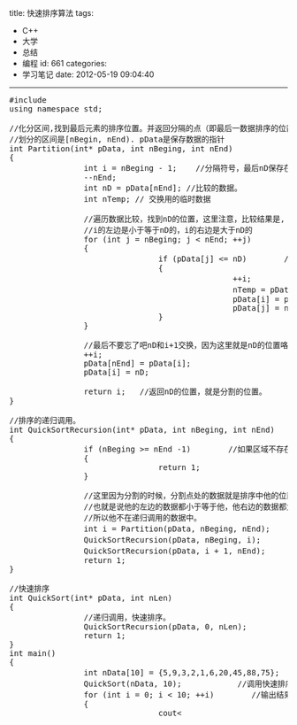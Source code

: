 title: 快速排序算法
tags:
  - C++
  - 大学
  - 总结
  - 编程
id: 661
categories:
  - 学习笔记
date: 2012-05-19 09:04:40
---

<pre lang="c">
#include <iostream>
using namespace std;

//化分区间,找到最后元素的排序位置。并返回分隔的点（即最后一数据排序的位置）。
//划分的区间是[nBegin, nEnd). pData是保存数据的指针
int Partition(int* pData, int nBeging, int nEnd)
{
                int i = nBeging - 1;    //分隔符号，最后nD保存在这里
                --nEnd;
                int nD = pData[nEnd]; //比较的数据。
                int nTemp; // 交换用的临时数据

                //遍历数据比较，找到nD的位置，这里注意，比较结果是,
                //i的左边是小于等于nD的，i的右边是大于nD的
                for (int j = nBeging; j < nEnd; ++j)
                {
                                if (pData[j] <= nD)        //如果数据比要比较的小，则在该数据的左边，与i+1交换
                                {
                                                ++i;                //小于nD的数据多一个，所以要加1，i的左边数据都比nD小
                                                nTemp = pData[i];    //交换数据
                                                pData[i] = pData[j];
                                                pData[j] = nTemp;
                                }
                }

                //最后不要忘了吧nD和i+1交换，因为这里就是nD的位置咯。
                ++i;
                pData[nEnd] = pData[i];
                pData[i] = nD;

                return i;   //返回nD的位置，就是分割的位置。
}

//排序的递归调用。
int QuickSortRecursion(int* pData, int nBeging, int nEnd)
{
                if (nBeging >= nEnd -1)        //如果区域不存在或只有一个数据则不递归排序
                {
                                return 1;
                }

                //这里因为分割的时候，分割点处的数据就是排序中他的位置。
                //也就是说他的左边的数据都小于等于他，他右边的数据都大于他。
                //所以他不在递归调用的数据中。
                int i = Partition(pData, nBeging, nEnd);        //找到分割点
                QuickSortRecursion(pData, nBeging, i);            //递归左边的排序
                QuickSortRecursion(pData, i + 1, nEnd);            //递归右边的排序
                return 1;
}

//快速排序
int QuickSort(int* pData, int nLen)
{
                //递归调用，快速排序。
                QuickSortRecursion(pData, 0, nLen);
                return 1;
}
int main()
{
                int nData[10] = {5,9,3,2,1,6,20,45,88,75};        //测试数据
                QuickSort(nData, 10);            //调用快速排序
                for (int i = 0; i < 10; ++i)        //输出结果
                {
                                cout<<nData[i]<<" ";
                }
                cout<<endl;

                return 0;
}
</pre>